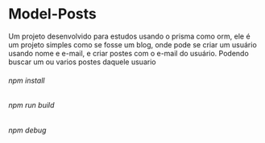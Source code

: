 # Model-Posts
Um projeto desenvolvido para estudos usando o prisma como orm, ele é um projeto simples como se fosse um blog, onde pode se criar um usuário usando nome e e-mail, e criar postes com o e-mail do usuário. Podendo buscar um ou varios postes daquele usuario

###### npm install
###### npm run build
###### npm debug
